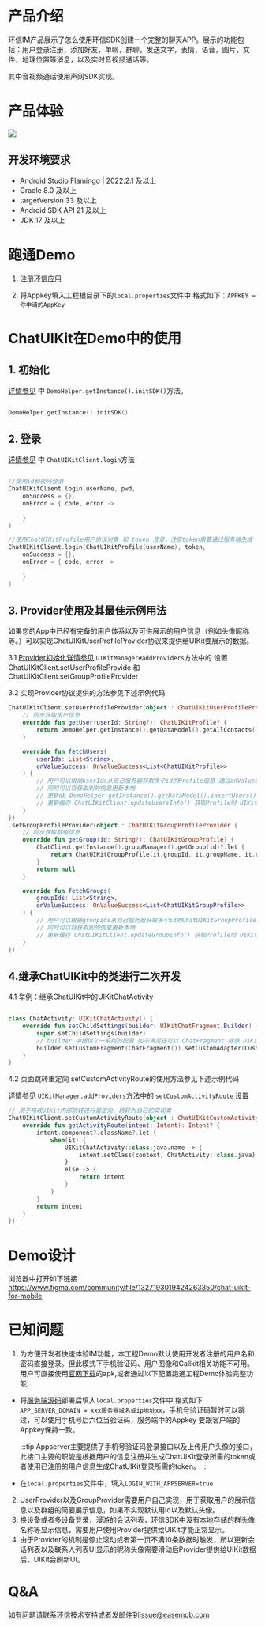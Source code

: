 # 产品介绍

环信IM产品展示了怎么使用环信SDK创建一个完整的聊天APP。展示的功能包括：用户登录注册，添加好友，单聊，群聊，发送文字，表情，语音，图片，文件，地理位置等消息，以及实时音视频通话等。

其中音视频通话使用声网SDK实现。

# 产品体验

![](./image/demo.png)

## 开发环境要求

- Android Studio Flamingo | 2022.2.1 及以上
- Gradle 8.0 及以上
- targetVersion 33 及以上
- Android SDK API 21 及以上
- JDK 17 及以上

# 跑通Demo

1. [注册环信应用](https://doc.easemob.com/product/enable_and_configure_IM.html)

2. 将Appkey填入工程根目录下的`local.properties`文件中 格式如下：`APPKEY = 你申请的AppKey`


# ChatUIKit在Demo中的使用

## 1. 初始化

[详情参见](./app/src/main/kotlin/com/hyphenate/chatdemo/DemoApplication.kt) 中 `DemoHelper.getInstance().initSDK()`方法。

```Kotlin

DemoHelper.getInstance().initSDK()

```

## 2. 登录

[详情参见](./app/src/main/kotlin/com/hyphenate/chatdemo/viewmodel/EMClientRepository.kt) 中 `ChatUIKitClient.login`方法

```Kotlin

//使用id和密码登录
ChatUIKitClient.login(userName, pwd, 
    onSuccess = {}, 
    onError = { code, error -> 
        
    }
)

//使用ChatUIKitProfile用户协议对象 和 token 登录，注意token需要通过服务端生成
ChatUIKitClient.login(ChatUIKitProfile(userName), token, 
    onSuccess = {}, 
    onError = { code, error -> 
        
    }
)

```

## 3. Provider使用及其最佳示例用法

如果您的App中已经有完备的用户体系以及可供展示的用户信息（例如头像昵称等。）可以实现ChatUIKitUserProfileProvider协议来提供给UIKit要展示的数据。

3.1 [Provider初始化详情参见](./app/src/main/kotlin/com/hyphenate/chatdemo/uikit/UIKitManager.kt) `UIKitManager#addProviders`方法中的
设置 ChatUIKitClient.setUserProfileProvide 和 ChatUIKitClient.setGroupProfileProvider

3.2 实现Provider协议提供的方法参见下述示例代码

```Kotlin
ChatUIKitClient.setUserProfileProvider(object : ChatUIKitUserProfileProvider {
    // 同步获取用户信息
    override fun getUser(userId: String?): ChatUIKitProfile? {
        return DemoHelper.getInstance().getDataModel().getAllContacts()[userId]?.toProfile()
    }

    override fun fetchUsers(
        userIds: List<String>,
        onValueSuccess: OnValueSuccess<List<ChatUIKitProfile>>
    ) {
        // 用户可以根据userIds从自己服务器获取多个id的Profile信息 通过onValueSuccess()进行数据返回
        // 同时可以将获取到的信息更新本地
        // 更新db DemoHelper.getInstance().getDataModel().insertUsers()
        // 更新缓存 ChatUIKitClient.updateUsersInfo() 获取Profile时 UIKit会先从缓存中查询
    }
})
.setGroupProfileProvider(object : ChatUIKitGroupProfileProvider {
    // 同步获取群组信息
    override fun getGroup(id: String?): ChatUIKitGroupProfile? {
        ChatClient.getInstance().groupManager().getGroup(id)?.let {
            return ChatUIKitGroupProfile(it.groupId, it.groupName, it.extension)
        }
        return null
    }

    override fun fetchGroups(
        groupIds: List<String>,
        onValueSuccess: OnValueSuccess<List<ChatUIKitGroupProfile>>
    ) {
        // 用户可以根据groupIds从自己服务器获取多个id的ChatUIKitGroupProfile信息 通过onValueSuccess()进行数据返回
        // 同时可以将获取到的信息更新本地
        // 更新缓存 ChatUIKitClient.updateGroupInfo() 获取Profile时 UIKit会先从缓存中查询
    }
})
```

## 4.继承ChatUIKit中的类进行二次开发

4.1  举例：继承ChatUIKit中的UIKitChatActivity

```Kotlin

class ChatActivity: UIKitChatActivity() {
    override fun setChildSettings(builder: UIKitChatFragment.Builder) {
        super.setChildSettings(builder)
        // builder 中提供了一系列的配置 如不满足还可以 ChatFragment 继承 UIKitChatFragment 进行扩展
        builder.setCustomFragment(ChatFragment()).setCustomAdapter(CustomMessagesAdapter())
    }
}

```

4.2 页面跳转重定向 setCustomActivityRoute的使用方法参见下述示例代码 

[详情参见](./app/src/main/kotlin/com/hyphenate/chatdemo/uikit/UIKitManager.kt) `UIKitManager.addProviders`方法中的 `setCustomActivityRoute` 设置

```Kotlin
// 用于修改UIKit内部跳转进行重定向，跳转为自己的实现类
ChatUIKitClient.setCustomActivityRoute(object : ChatUIKitCustomActivityRoute {
    override fun getActivityRoute(intent: Intent): Intent? {
        intent.component?.className?.let {
            when(it) {
                UIKitChatActivity::class.java.name -> {
                    intent.setClass(context, ChatActivity::class.java)
                }
                else -> {
                    return intent
                }
            }
        }
        return intent
    }
})

```

# Demo设计
浏览器中打开如下链接
https://www.figma.com/community/file/1327193019424263350/chat-uikit-for-mobile


# 已知问题
1. 为方便开发者快速体验IM功能，本工程Demo默认使用开发者注册的用户名和密码直接登录。但此模式下手机验证码、用户图像和Callkit相关功能不可用。用户可直接使用[官网下载](https://www.easemob.com/download/demo)的apk,或者通过以下配置跑通工程Demo体验完整功能:

- 将[服务端源码](https://github.com/easemob/easemob-im-app-server/tree/dev-demo)部署后填入`local.properties`文件中 格式如下 `APP_SERVER_DOMAIN = xxx服务器域名或ip地址xx`，手机号验证码暂时可以跳过，可以使用手机号后六位当验证码，服务端中的Appkey 要跟客户端的Appkey保持一致。

    :::tip
    Appserver主要提供了手机号验证码登录接口以及上传用户头像的接口，此接口主要的职能是根据用户的信息注册并生成ChatUIKit登录所需的token或者使用已注册的用户信息生成ChatUIKit登录所需的token。
    :::

- 在`local.properties`文件中，填入`LOGIN_WITH_APPSERVER=true`



2. UserProvider以及GroupProvider需要用户自己实现，用于获取用户的展示信息以及群组的简要展示信息，如果不实现默认用id以及默认头像。
3. 换设备或者多设备登录，漫游的会话列表，环信SDK中没有本地存储的群头像名称等显示信息，需要用户使用Provider提供给UIKit才能正常显示。
4. 由于Provider的机制是停止滚动或者第一页不满10条数据时触发，所以更新会话列表以及联系人列表UI显示的昵称头像需要滑动后Provider提供给UIKit数据后，UIKit会刷新UI。

# Q&A

如有问题请联系环信技术支持或者发邮件到issue@easemob.com
